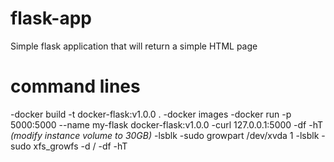 # flask-app
Simple flask application that will return a simple HTML page

# command lines
-docker build -t docker-flask:v1.0.0 .
-docker images
-docker run -p 5000:5000 --name my-flask docker-flask:v1.0.0
-curl 127.0.0.1:5000
-df -hT
*(modify instance volume to 30GB)*
-lsblk
-sudo growpart /dev/xvda 1
-lsblk
-sudo xfs_growfs -d /
-df -hT
